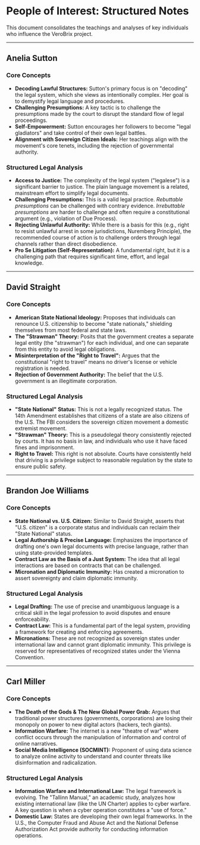 # People of Interest: Structured Notes

This document consolidates the teachings and analyses of key individuals who influence the VeroBrix project.

---

## Anelia Sutton

### Core Concepts
- **Decoding Lawful Structures:** Sutton's primary focus is on "decoding" the legal system, which she views as intentionally complex. Her goal is to demystify legal language and procedures.
- **Challenging Presumptions:** A key tactic is to challenge the presumptions made by the court to disrupt the standard flow of legal proceedings.
- **Self-Empowerment:** Sutton encourages her followers to become "legal gladiators" and take control of their own legal battles.
- **Alignment with Sovereign Citizen Ideals:** Her teachings align with the movement's core tenets, including the rejection of governmental authority.

### Structured Legal Analysis
- **Access to Justice:** The complexity of the legal system ("legalese") is a significant barrier to justice. The plain language movement is a related, mainstream effort to simplify legal documents.
- **Challenging Presumptions:** This is a valid legal practice. *Rebuttable presumptions* can be challenged with contrary evidence. *Irrebuttable presumptions* are harder to challenge and often require a constitutional argument (e.g., violation of Due Process).
- **Rejecting Unlawful Authority:** While there is a basis for this (e.g., right to resist unlawful arrest in some jurisdictions, Nuremberg Principle), the recommended course of action is to challenge orders through legal channels rather than direct disobedience.
- **Pro Se Litigation (Self-Representation):** A fundamental right, but it is a challenging path that requires significant time, effort, and legal knowledge.

---

## David Straight

### Core Concepts
- **American State National Ideology:** Proposes that individuals can renounce U.S. citizenship to become "state nationals," shielding themselves from most federal and state laws.
- **The "Strawman" Theory:** Posits that the government creates a separate legal entity (the "strawman") for each individual, and one can separate from this entity to avoid legal obligations.
- **Misinterpretation of the "Right to Travel":** Argues that the constitutional "right to travel" means no driver's license or vehicle registration is needed.
- **Rejection of Government Authority:** The belief that the U.S. government is an illegitimate corporation.

### Structured Legal Analysis
- **"State National" Status:** This is not a legally recognized status. The 14th Amendment establishes that citizens of a state are also citizens of the U.S. The FBI considers the sovereign citizen movement a domestic extremist movement.
- **"Strawman" Theory:** This is a pseudolegal theory consistently rejected by courts. It has no basis in law, and individuals who use it have faced fines and imprisonment.
- **Right to Travel:** This right is not absolute. Courts have consistently held that driving is a privilege subject to reasonable regulation by the state to ensure public safety.

---

## Brandon Joe Williams

### Core Concepts
- **State National vs. U.S. Citizen:** Similar to David Straight, asserts that "U.S. citizen" is a corporate status and individuals can reclaim their "State National" status.
- **Legal Authorship & Precise Language:** Emphasizes the importance of drafting one's own legal documents with precise language, rather than using state-provided templates.
- **Contract Law as the Basis of a Just System:** The idea that all legal interactions are based on contracts that can be challenged.
- **Micronation and Diplomatic Immunity:** Has created a micronation to assert sovereignty and claim diplomatic immunity.

### Structured Legal Analysis
- **Legal Drafting:** The use of precise and unambiguous language is a critical skill in the legal profession to avoid disputes and ensure enforceability.
- **Contract Law:** This is a fundamental part of the legal system, providing a framework for creating and enforcing agreements.
- **Micronations:** These are not recognized as sovereign states under international law and cannot grant diplomatic immunity. This privilege is reserved for representatives of recognized states under the Vienna Convention.

---

## Carl Miller

### Core Concepts
- **The Death of the Gods & The New Global Power Grab:** Argues that traditional power structures (governments, corporations) are losing their monopoly on power to new digital actors (hackers, tech giants).
- **Information Warfare:** The internet is a new "theatre of war" where conflict occurs through the manipulation of information and control of online narratives.
- **Social Media Intelligence (SOCMINT):** Proponent of using data science to analyze online activity to understand and counter threats like disinformation and radicalization.

### Structured Legal Analysis
- **Information Warfare and International Law:** The legal framework is evolving. The "Tallinn Manual," an academic study, analyzes how existing international law (like the UN Charter) applies to cyber warfare. A key question is when a cyber operation constitutes a "use of force."
- **Domestic Law:** States are developing their own legal frameworks. In the U.S., the Computer Fraud and Abuse Act and the National Defense Authorization Act provide authority for conducting information operations.
